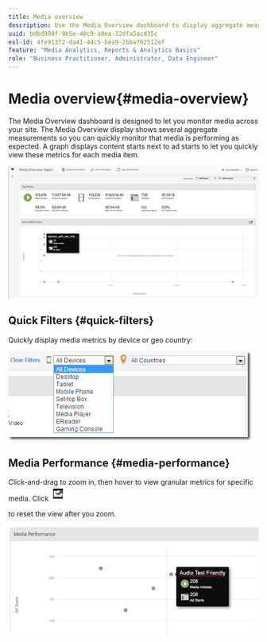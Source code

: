 ```yaml
---
title: Media overview
description: Use the Media Overview dashboard to display aggregate measurements. Learn how to quickly monitor media performance.
uuid: bdbd998f-9b5e-40c9-a8ea-12dfa5acd35c
exl-id: 4fe91372-da41-44c5-bea9-2bba762512ef
feature: "Media Analytics, Reports & Analytics Basics"
role: "Business Practitioner, Administrator, Data Engineer"
---
```

# Media overview{#media-overview}

The Media Overview dashboard is designed to let you monitor media across your site. The Media Overview display shows several aggregate measurements so you can quickly monitor that media is performing as expected. A graph displays content starts next to ad starts to let you quickly view these metrics for each media item. 

![](assets/media_overview.png) 

<!--
![](assets/media_overview.png){width="672px"} 
-->

## Quick Filters {#quick-filters}

Quickly display media metrics by device or geo country: 

![](assets/video-overview-report-filters.png)

<!--
![](assets/video-overview-report-filters.png){width="400px"}
-->

## Media Performance {#media-performance}

Click-and-drag to zoom in, then hover to view granular metrics for specific media. Click  ![](assets/video-overview-report-revert.png)

to reset the view after you zoom. 

![](assets/media_overview_zoom.png)

<!--
![](assets/media_overview_zoom.png){width="400px"}
-->
